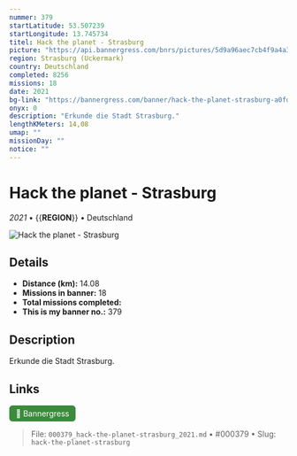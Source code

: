 ```yaml
---
nummer: 379
startLatitude: 53.507239
startLongitude: 13.745734
titel: Hack the planet - Strasburg
picture: "https://api.bannergress.com/bnrs/pictures/5d9a96aec7cb4f9a4a326a6e5c1b7b86"
region: Strasburg (Uckermark)
country: Deutschland
completed: 8256
missions: 18
date: 2021
bg-link: "https://bannergress.com/banner/hack-the-planet-strasburg-a0fd"
onyx: 0
description: "Erkunde die Stadt Strasburg."
lengthKMeters: 14,08
umap: ""
missionDay: ""
notice: ""
---
```

# Hack the planet - Strasburg

*2021* • {{__REGION__}} • Deutschland

![Hack the planet - Strasburg](https://api.bannergress.com/bnrs/pictures/5d9a96aec7cb4f9a4a326a6e5c1b7b86)



## Details
- **Distance (km):** 14.08
- **Missions in banner:** 18
- **Total missions completed:** 
- **This is my banner no.:** 379



## Description
Erkunde die Stadt Strasburg.



## Links
<a href="https://bannergress.com/banner/hack-the-planet-strasburg-a0fd" target="_blank" style="display:inline-block;margin-right:8px;padding:6px 12px;background:#3c8b3c;color:#fff;text-decoration:none;border-radius:6px;">🔗 Bannergress</a>



> File: `000379_hack-the-planet-strasburg_2021.md` • #000379 • Slug: `hack-the-planet-strasburg`
